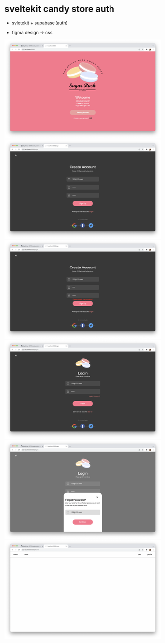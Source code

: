# sveltekit candy store auth

- svletekit + supabase (auth)

- figma design -> css

![main](/static/main.png)
![create](/static/create.png)
![confirm](/static/confirm.png)
![login](/static//login.png)
![forgot](/static/forgot.png)
![home](/static/home.png)
